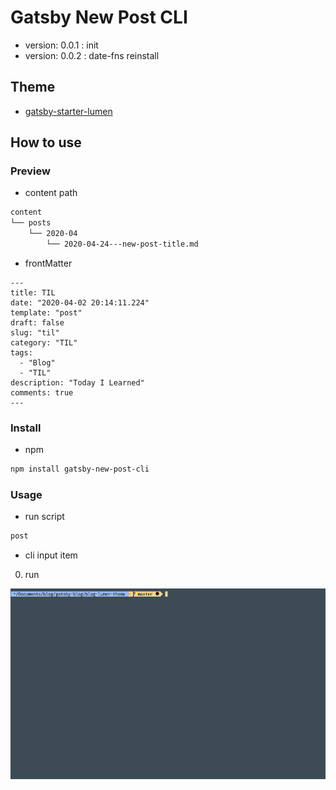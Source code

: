 # Gatsby New Post CLI

- version: 0.0.1 : init
- version: 0.0.2 : date-fns reinstall

## Theme

- [gatsby-starter-lumen](https://github.com/alxshelepenok/gatsby-starter-lumen)

## How to use

### Preview

- content path

```bash
content
└── posts
    └── 2020-04
        └── 2020-04-24---new-post-title.md
```

- frontMatter

```text
---
title: TIL
date: "2020-04-02 20:14:11.224"
template: "post"
draft: false
slug: "til"
category: "TIL"
tags:
  - "Blog"
  - "TIL"
description: "Today I Learned"
comments: true
---
```

### Install

- npm

```bash
npm install gatsby-new-post-cli
```

### Usage

- run script

```bash
post
```

- cli input item

0. run

![run](./assets/gatsby-new-post-cli.gif)
